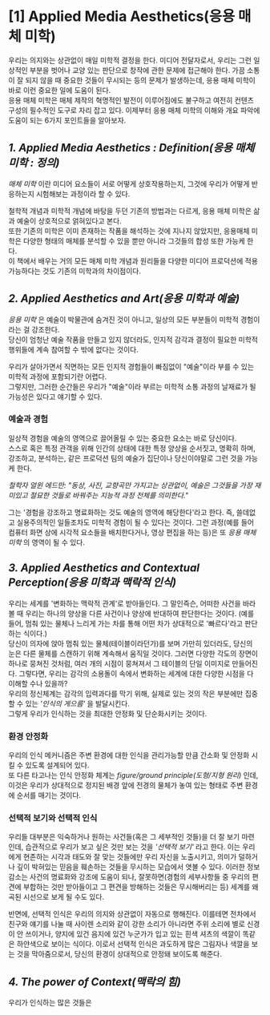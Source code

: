# __[1] Applied Media Aesthetics(응용 매체 미학)__
우리는 의지와는 상관없이 매일 미학적 결정을 한다. 미디어 전달자로서, 우리는 그런 일상적인 부분을 벗어나
교양 있는 판단으로 창작에 관한 문제에 접근해야 한다. 가끔 소통이 잘 되지 않을 때 중요한 것들이 무시되는 등의 문제가 발생하는데,
응용 매체 미학이 바로 이런 중요한 일에 도움이 된다.   
응용 매체 미학은 매체 제작의 혁명적인 발전이 이루어짐에도 불구하고 여전히 컨텐츠 구성의 필수적인 도구로 자리 잡고 있다. 
이제부터 응용 매체 미학의 이해와 개요 파악에 도움이 되는 6가지 포인트들을 알아보자.

## _1. Applied Media Aesthetics : Definition(응용 매체 미학 : 정의)_
_매체 미학_ 이란 미디어 요소들이 서로 어떻게 상호작용하는지, 그것에 우리가 어떻게 반응하는지 시험해보는 과정이라 할 수 있다.  

철학적 개념과 미학적 개념에 바탕을 두던 기존의 방법과는 다르게, 응용 매체 미학은 삶과 예술이 상호적으로 얽혀있다고 본다.  
또한 기존의 미학은 이미 존재하는 작품을 해석하는 것에 지나지 않았지만, 응용매체 미학은 다양한 형태의 매체를 분석할 수
있을 뿐만 아니라 그것들의 합성 또한 가능케 한다.  
이 책에서 배우는 거의 모든 매체 미학 개념과 원리들을 다양한 미디어 프로덕션에 적용 가능하다는 것도 기존의 미학과의 차이점이다.

## _2. Applied Aesthetics and Art(응용 미학과 예술)_
_응용 미학_ 은 예술이 박물관에 숨겨진 것이 아니고, 일상의 모든 부분들이 미학적 경험이라는 걸 강조한다.  
당신이 엄청난 예술 작품을 만들고 있지 않더라도, 인지적 감각과 결정이 필요한 미학적 행위들에 계속 참여할 수 밖에 없다는 것이다.  

우리가 살아가면서 직면하는 모든 인지적 경험들이 빠짐없이 "예술"이라 부를 수 있는 미학적 과정에 포함되기란 어렵다.  
그렇지만, 그러한 순간들은 우리가 "예술"이라 부르는 미학적 소통 과정의 날재료가 될 가능성은 있다고 얘기할 수 있다.

### 예술과 경험
일상적 경험을 예술의 영역으로 끌어올릴 수 있는 중요한 요소는 바로 당신이다.   
스스로 혹은 특정 관객을 위해 인간의 상태에 대한 특정 양상을 순서짓고, 명확히 하며, 강조하고, 분석하는, 같은 프로덕션 팀의 예술가 집단이나
당신이야말로 그런 것을 가능케 한다.

_철학자 얼윈 에드만: "동상, 사진, 교향곡만 가지고는 상관없이, 예술은 그것들을 가장 재미있고 절묘한 것들로 바꿔주는 지능적 과정 전체를 
의미한다."_

그는 '경험을 강조하고 명료화하는 것도 예술의 영역에 해당한다'라고 한다. 즉, 쓸데없고 실용주의적인 일들조차도 
미학적 경험이 될 수 있다는 것이다. 그런 과정(예를 들어 컴퓨터 화면 상에 시각적 요소들을 배치한다거나, 영상 편집을 하는 등)은 또 
_응용 매체 미학_ 의 영역이 될 수 있다. 

## _3. Applied Aesthetics and Contextual Perception(응용 미학과 맥락적 인식)_
우리는 세계를 '변화하는 맥락적 관계'로 받아들인다. 그 말인즉슨, 어떠한 사건을 바라볼 때 우리는 하나의 양상을 다른 사건이나 양상에 반대하여
판단한다는 것이다. (예를 들어, 멈춰 있는 물체나 느리게 가는 차를 통해 어떤 차가 상대적으로 '빠르다'라고 판단하는 식이다.)  
당신이 의자에 앉아 멈춰 있는 물체(테이블이라던가)를 보며 가만히 있더라도, 당신의 눈은 다른 물체를 스캔하기 위해 계속해서 움직일 것이다. 
그러면 다양한 각도의 장면이 하나로 뭉쳐진 것처럼, 여러 개의 시점이 뭉쳐져서 그 테이블의 단일 이미지로 만들어진다.
그렇다면, 우리는 감각의 소용돌이 속에서 변화하는 세계에 대한 다양한 시점을 다 이해할 수나 있을까?  
우리의 정신체계는 감각의 입력과다를 막기 위해, 실제로 있는 것의 작은 부분에만 집중할 수 있는 _'인식의 게으름'_ 을 발달시킨다.  
그렇게 우리가 인식하는 것을 최대한 안정화 및 단순화시키는 것이다.

### 환경 안정화
우리의 인식 메커니즘은 주변 환경에 대한 인식을 관리가능할 만큼 간소화 및 안정화 시킬 수 있도록 설계되어 있다.  
또 다른 타고나는 인식 안정화 체계는 _figure/ground principle(도형/지형 원리)_ 인데, 이것은 우리가 상대적으로 정지된 배경 앞에 전경의 물체가 놓여 있는 형태로 주변 환경에 순서를 매기는 것이다.

### 선택적 보기와 선택적 인식
우리들 대부분은 익숙하거나 원하는 사건들(혹은 그 세부적인 것들)을 더 잘 보기 마련인데, 습관적으로 우리가 보고 싶은 것만 보는 것을 _'선택적 보기'_ 라고 한다. 이는 우리에게 현존하는 시각과 태도와 잘 맞는 것들에만 우리 자신을 노출시키고, 의미가 덜하거나 깊이 박혀있는 믿음을 훼손하는 것들을 무시하는 모습에서 엿볼 수 있다. 이러한 정보 감소는 사건의 명료화와 강조에 도움이 되나, 잘못하면(경험의 세부사항들 중 우리의 편견에 부합하는 것만 받아들이고 그 편견을 방해하는 것들은 무시해버리는 등) 세계를 왜곡된 시선으로 보게 될 수도 있다.  

반면에, 선택적 인식은 우리의 의지와 상관없이 자동으로 행해진다. 이를테면 전차에서 친구와 얘기를 나눌 때 사이렌 소리와 같이 강한 소리가 아니라면 주위 소리에 별로 신경이 안 쓰이거나, 
양지에 있건 음지에 있건 누군가가 입고 있는 흰색 셔츠의 색깔이 똑같은 하얀색으로 보이는 식이다. 이로서 선택적 인식은 과도하게 많은 그림자나 색깔을 보는 것을 막아줌으로서, 당신의 환경이 상대적으로 안정돼 보이도록 해준다.

## _4. The power of Context(맥락의 힘)_
우리가 인식하는 많은 것들은 
